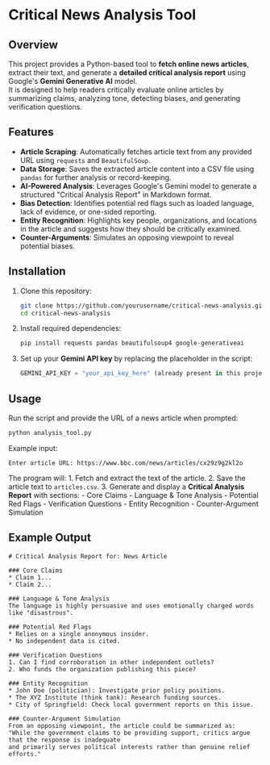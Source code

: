 # Critical News Analysis Tool

## Overview

This project provides a Python-based tool to **fetch online news
articles**, extract their text, and generate a **detailed critical
analysis report** using Google's **Gemini Generative AI** model.\
It is designed to help readers critically evaluate online articles by
summarizing claims, analyzing tone, detecting biases, and generating
verification questions.

## Features

-   **Article Scraping**: Automatically fetches article text from any
    provided URL using `requests` and `BeautifulSoup`.
-   **Data Storage**: Saves the extracted article content into a CSV
    file using `pandas` for further analysis or record-keeping.
-   **AI-Powered Analysis**: Leverages Google's Gemini model to generate
    a structured "Critical Analysis Report" in Markdown format.
-   **Bias Detection**: Identifies potential red flags such as loaded
    language, lack of evidence, or one-sided reporting.
-   **Entity Recognition**: Highlights key people, organizations, and
    locations in the article and suggests how they should be critically
    examined.
-   **Counter-Arguments**: Simulates an opposing viewpoint to reveal
    potential biases.

## Installation

1.  Clone this repository:

    ``` bash
    git clone https://github.com/yourusername/critical-news-analysis.git
    cd critical-news-analysis
    ```

2.  Install required dependencies:

    ``` bash
    pip install requests pandas beautifulsoup4 google-generativeai
    ```

3.  Set up your **Gemini API key** by replacing the placeholder in the
    script:

    ``` python
    GEMINI_API_KEY = "your_api_key_here" (already present in this project)
    ```

## Usage

Run the script and provide the URL of a news article when prompted:

``` bash
python analysis_tool.py
```

Example input:

    Enter article URL: https://www.bbc.com/news/articles/cx29z9g2kl2o

The program will: 1. Fetch and extract the text of the article. 2. Save
the article text to `articles.csv`. 3. Generate and display a **Critical
Analysis Report** with sections: - Core Claims - Language & Tone
Analysis - Potential Red Flags - Verification Questions - Entity
Recognition - Counter-Argument Simulation

## Example Output

    # Critical Analysis Report for: News Article

    ### Core Claims
    * Claim 1...
    * Claim 2...

    ### Language & Tone Analysis
    The language is highly persuasive and uses emotionally charged words like "disastrous".

    ### Potential Red Flags
    * Relies on a single anonymous insider.
    * No independent data is cited.

    ### Verification Questions
    1. Can I find corroboration in other independent outlets?
    2. Who funds the organization publishing this piece?

    ### Entity Recognition
    * John Doe (politician): Investigate prior policy positions.
    * The XYZ Institute (think tank): Research funding sources.
    * City of Springfield: Check local government reports on this issue.

    ### Counter-Argument Simulation
    From an opposing viewpoint, the article could be summarized as: 
    "While the government claims to be providing support, critics argue that the response is inadequate 
    and primarily serves political interests rather than genuine relief efforts."

